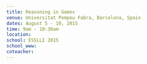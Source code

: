 ```yaml
---
title: Reasoning in Games
venue: Universitat Pompeu Fabra, Barcelona, Spain
dates: August 5 - 10, 2015
time: 9am - 10:30am
location:
school: ESSLLI 2015
school_www: 
coteacher:
---
```


